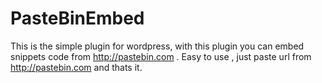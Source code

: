 # PasteBinEmbed
This is the simple plugin for wordpress, with this plugin you can embed snippets code from http://pastebin.com . 
Easy to use , just paste url from http://pastebin.com and thats it.
